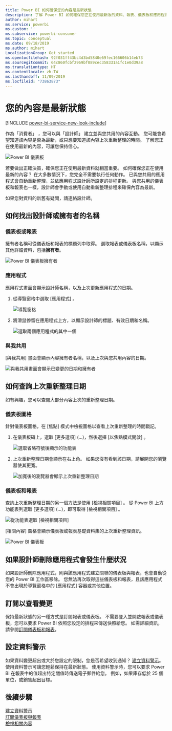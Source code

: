 ```yaml
---
title: Power BI 如何確保您的內容是最新狀態
description: 了解 Power BI 如何確保您正在使用最新版的資料、報表、儀表板和應用程式。
author: mihart
ms.service: powerbi
ms.custom: ''
ms.subservice: powerbi-consumer
ms.topic: conceptual
ms.date: 09/18/2019
ms.author: mihart
LocalizationGroup: Get started
ms.openlocfilehash: 92f031ff43bc4d3bd5840e69fec166606b14eb73
ms.sourcegitcommit: 64c860fcbf2969bf089cec358331a1fc1e0d39a8
ms.translationtype: HT
ms.contentlocale: zh-TW
ms.lasthandoff: 11/09/2019
ms.locfileid: "73863873"
---
```

# <a name="your-content-is-up-to-date"></a>您的內容是最新狀態

[!INCLUDE [power-bi-service-new-look-include](../includes/power-bi-service-new-look-include.md)]

作為「消費者」  ，您可以與「設計師」  建立並與您共用的內容互動。 您可能會希望知道該內容是否為最新，或只想要知道該內容上次重新整理的時間。 了解您正在使用最新的內容，可讓您保持信心。  
 
![Power BI 儀表板](media/end-user-fresh/power-bi-dashboards.png)


若要做出正確決策，確保您正在使用最新資料就相當重要。 如何確保您正在使用最新的內容？ 在大多數情況下，您完全不需要執行任何動作。 已與您共用的應用程式會自動重新整理，並依應用程式設計師所設定的排程更新。 與您共用的儀表板和報表也一樣，設計師會手動或使用自動重新整理排程來確保內容為最新。  

如果您對資料的新舊有疑問，請連絡設計師。

## <a name="how-to-locate-the-name-of-the-designer-or-owner"></a>如何找出設計師或擁有者的名稱

### <a name="dashboard-or-report"></a>儀表板或報表

擁有者名稱可從儀表板和報表的標題列中取得。 選取報表或儀表板名稱，以顯示其他詳細資料，包括**擁有者**。

![Power BI 儀表板擁有者](media/end-user-fresh/power-bi-owner.png)


### <a name="apps"></a>應用程式

應用程式畫面會顯示設計師名稱，以及上次更新應用程式的日期。  

1. 從導覽窗格中選取 [應用程式]  。

    ![導覽窗格](media/end-user-fresh/power-bi-nav-app.png)



2. 將滑鼠停留在應用程式上方，以顯示設計師的標題、有效日期和名稱。 

    ![選取兩個應用程式的其中一個](media/end-user-fresh/power-bi-app.png)


### <a name="shared-with-me"></a>與我共用
[與我共用]  畫面會顯示內容擁有者名稱，以及上次與您共用內容的日期。

![與我共用畫面會顯示已變更的日期和擁有者](media/end-user-fresh/power-bi-share.png) 


## <a name="how-to-look-up-the-last-refresh-date"></a>如何查詢上次重新整理日期
如有興趣，您可以查閱大部分內容上次的重新整理日期。 

### <a name="dashboard-tiles"></a>儀表板圖格
針對儀表板圖格，在 [焦點] 模式中檢視圖格以查看上次重新整理的時間戳記。

1. 在儀表板磚上，選取 [更多選項]  (...)，然後選擇 [以焦點模式開啟]  。

    ![選取省略符號後顯示的功能表](media/end-user-fresh/power-bi-focus-mode.png)

2. 上次重新整理日期會顯示在右上角。 如果您沒有看到該日期，請展開您的瀏覽器使其更寬。 

    ![加寬後的瀏覽器會顯示上次重新整理日期](media/end-user-fresh/power-bi-last-refresh2.png)

### <a name="dashboards-and-reports"></a>儀表板和報表
查詢上次重新整理日期的另一個方法是使用 [檢視相關項目]  。  從 Power BI 上方功能表列選取 [更多選項]  (...)，即可取得 [檢視相關項目]  。

![從功能表選取 [檢視相關項目]](media/end-user-fresh/power-bi-view-related-dropdown.png)

[相關內容]  窗格會顯示儀表板或報表基礎資料集的上次重新整理資訊。

![Power BI 儀表板](media/end-user-fresh/power-bi-refresh.png)

## <a name="what-happens-if-an-app-is-deleted-by-the-designer"></a>如果設計師刪除應用程式會發生什麼狀況

如果設計師刪除應用程式，則與該應用程式建立關聯的儀表板與報表，也會自動從您的 Power BI 工作區移除。 您無法再次取得這些儀表板和報表，且該應用程式不會出現於導覽窗格中的 [應用程式] 容器或其他位置。


## <a name="subscribe-to-see-changes"></a>訂閱以查看變更
保持最新狀態的另一種方式是訂閱報表或儀表板。 不需要登入並開啟報表或儀表板，您可以要求 Power BI 依照您設定的排程來傳送快照給您。  如需詳細資訊，請參閱[訂閱儀表板和報表](end-user-subscribe.md)。

## <a name="set-data-alerts"></a>設定資料警示
如果資料變更超出或大於您設定的限制，您是否希望收到通知？ [建立資料警示](end-user-alerts.md)。  使用資料警示可讓您輕鬆保持在最新狀態。 使用資料警示時，您可以要求 Power BI 在報表中的值超出特定閾值時傳送電子郵件給您。  例如，如果庫存低於 25 個單位，或銷售超出目標。  

## <a name="next-steps"></a>後續步驟
[建立資料警示](end-user-alerts.md)    
[訂閱儀表板與報表](end-user-subscribe.md)    
[檢視相關內容](end-user-related.md)    
